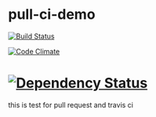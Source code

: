 # pull-ci-demo
[![Build Status](https://travis-ci.org/pxie/pull-ci-demo.png?branch=master)][ContinuousIntegration]

[![Code Climate](https://codeclimate.com/github/pxie/pull-ci-demo.png)][CodeClimate]

[![Dependency Status](https://gemnasium.com/pxie/pull-ci-demo.png)][Dependencies]
============

this is test for  pull request and travis ci

[ContinuousIntegration]: https://travis-ci.org/pxie/pull-ci-demo "CI is built around the clock by travis-ci.org"

[Dependencies]: https://gemnasium.com/pxie/pull-ci-demo "SimpleCov dependencies on Gemnasium"

[CodeClimate]: https://codeclimate.com/github/pxie/pull-ci-demo "code climate"
